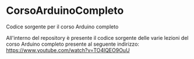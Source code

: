 # CorsoArduinoCompleto
Codice sorgente per il corso Arduino completo

All'interno del repository è presente il codice sorgente delle varie lezioni del corso Arduino completo
presente al seguente indirizzo: https://www.youtube.com/watch?v=TO4lQEO9OuU

